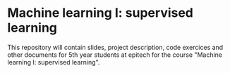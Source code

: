 # Machine learning I: supervised learning
This repository will contain slides, project description, code exercices and other documents for 5th year students at epitech for the course "Machine learning I: supervised learning".
